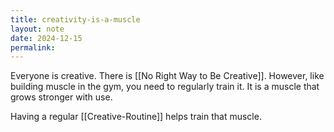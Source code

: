 ```yaml
---
title: creativity-is-a-muscle
layout: note
date: 2024-12-15
permalink:
---
```


Everyone is creative. There is [[No Right Way to Be Creative]]. However, like building muscle in the gym, you need to regularly train it. It is a muscle that grows stronger with use. 

Having a regular [[Creative-Routine]] helps train that muscle.

